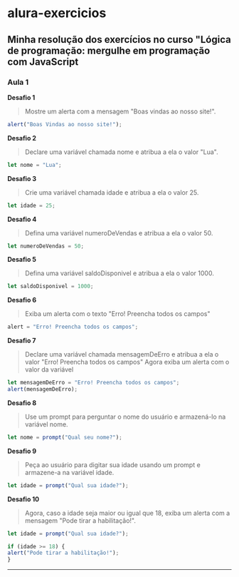 # alura-exercicios

Minha resolução dos exercícios no curso "Lógica de programação: mergulhe em programação com JavaScript
-----------
### Aula 1


**Desafio 1**
> Mostre um alerta com a mensagem "Boas vindas ao nosso site!".

```js
alert("Boas Vindas ao nosso site!");
```

**Desafio 2**
> Declare uma variável chamada nome e atribua a ela o valor "Lua".

```js
let nome = "Lua";
```

**Desafio 3**
> Crie uma variável chamada idade e atribua a ela o valor 25.

```js
let idade = 25;
```

**Desafio 4**
> Defina uma variável numeroDeVendas e atribua a ela o valor 50.

```js
let numeroDeVendas = 50;
```

**Desafio 5**
> Defina uma variável saldoDisponivel e atribua a ela o valor 1000.

```js
let saldoDisponivel = 1000;
```

**Desafio 6**
> Exiba um alerta com o texto "Erro! Preencha todos os campos"

```js
alert = "Erro! Preencha todos os campos";
```

**Desafio 7**
> Declare uma variável chamada mensagemDeErro e atribua a ela o valor "Erro! Preencha todos os campos" Agora exiba um alerta com o valor da variável

```js
let mensagemDeErro = "Erro! Preencha todos os campos";
alert(mensagemDeErro); 
```

**Desafio 8**
> Use um prompt para perguntar o nome do usuário e armazená-lo na variável nome.

```js
let nome = prompt("Qual seu nome?");
```

**Desafio 9**
> Peça ao usuário para digitar sua idade usando um prompt e armazene-a na variável idade.

```js
let idade = prompt("Qual sua idade?");
```

**Desafio 10**
> Agora, caso a idade seja maior ou igual que 18, exiba um alerta com a mensagem "Pode tirar a habilitação!".

```js
let idade = prompt("Qual sua idade?");

if (idade >= 18) {
alert("Pode tirar a habilitação!");
}
```
--------------------
